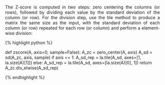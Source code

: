 <div style="text-align: justify">
<p>The Z-score is computed in two steps: zero centering the columns (or rows),
followed by dividing each value by the standard deviation of the column (or
row). For the division step, use the tile method to produce a matrix the same
size as the input, with the standard deviation of each column (or row) repeated
for each row (or column) and perform a element-wise division:</p>
</div>

{% highlight python %}

def zscore(A, axis=0, sample=False):
    A_zc = zero_center(A, axis)
    A_sd = sd(A_zc, axis, sample)
    if axis == 1:
        A_sd_rep = la.tile(A_sd, axes=[1, la.size(A)[1]])
    else:
        A_sd_rep = la.tile(A_sd, axes=[la.size(A)[0], 1])
    return A_zc.div_elwise(A_sd_rep)

{% endhighlight %}
